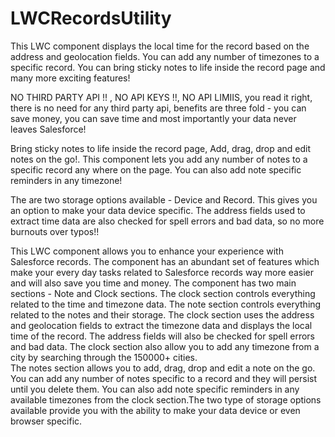 # LWCRecordsUtility
This LWC component displays the local time for the record based on the address and geolocation fields. You can add any number of timezones to a specific record. You can bring sticky notes to life inside the record page and many more exciting features!

NO THIRD PARTY API !! , NO API KEYS !!, NO API LIMIIS, you read it right, there is no need for any third party api, benefits are three fold -  you can save money, you can save time and most importantly your data never leaves Salesforce!

Bring sticky notes to life inside the record page, Add, drag, drop and edit notes on the go!. This component lets you add any number of notes to a specific record any where on the page. You can also add note specific reminders in any timezone!

The are two storage options available - Device and Record. This gives you an option to make your data device specific. The address fields used to extract time data are also checked for spell errors and bad data, so no more burnouts over typos!!

This LWC component allows you to enhance your experience with Salesforce records. The component has an abundant set of features which make your every day tasks related to Salesforce records way more easier and will also save you time and money. The component has two main sections - Note and Clock sections. The clock section controls everything related to the time and timezone data. The note section controls everything related to the notes and their storage.
The clock section uses the address and geolocation fields to extract the timezone data and displays the local time of the record. The address fields will also be checked for spell errors and bad data. The clock section also allow you to add any timezone from a city by searching through the 150000+ cities.  
The notes section allows you to add, drag, drop and edit a note on the go. You can add any number of notes specific to a record and they will persist until you delete them. You can also add note specific reminders in any available timezones from the clock section.The two type of storage options available provide you with the ability to make your data device or even browser specific.

